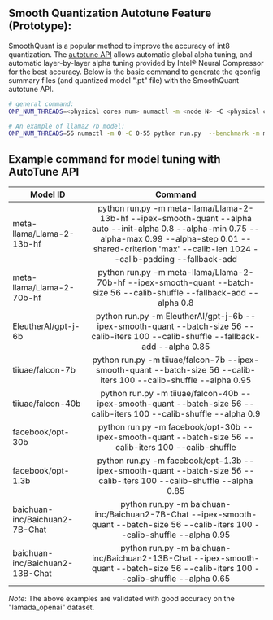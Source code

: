 ## Smooth Quantization Autotune Feature (Prototype):

SmoothQuant is a popular method to improve the accuracy of int8 quantization. The [autotune API](../../../../docs/tutorials/features/sq_recipe_tuning_api.md) allows automatic global alpha tuning, and automatic layer-by-layer alpha tuning provided by Intel® Neural Compressor for the best accuracy. Below is the basic command to generate the qconfig summary files (and quantized model ".pt" file) with the SmoothQuant autotune API.

```bash
# general command:
OMP_NUM_THREADS=<physical cores num> numactl -m <node N> -C <physical cores list> python run.py  --benchmark -m <MODEL_ID> --ipex-smooth-quant --alpha auto  --output-dir "saved_results"

# An example of llama2 7b model:
OMP_NUM_THREADS=56 numactl -m 0 -C 0-55 python run.py  --benchmark -m meta-llama/Llama-2-7b-hf --ipex-smooth-quant --alpha auto
```

## Example command for model tuning with AutoTune API

| Model ID | Command |
|---|:---:|
| meta-llama/Llama-2-13b-hf | python run.py -m meta-llama/Llama-2-13b-hf --ipex-smooth-quant --alpha auto --init-alpha 0.8 --alpha-min 0.75 --alpha-max 0.99 --alpha-step 0.01 --shared-criterion 'max' --calib-len 1024 --calib-padding --fallback-add |
| meta-llama/Llama-2-70b-hf | python run.py -m meta-llama/Llama-2-70b-hf --ipex-smooth-quant --batch-size 56 --calib-shuffle --fallback-add --alpha 0.8 |
| EleutherAI/gpt-j-6b | python run.py -m EleutherAI/gpt-j-6b --ipex-smooth-quant --batch-size 56 --calib-iters 100 --calib-shuffle --fallback-add --alpha 0.85 |
| tiiuae/falcon-7b | python run.py -m tiiuae/falcon-7b --ipex-smooth-quant --batch-size 56 --calib-iters 100 --calib-shuffle --alpha 0.95 |
| tiiuae/falcon-40b | python run.py -m tiiuae/falcon-40b --ipex-smooth-quant --batch-size 56 --calib-iters 100 --calib-shuffle --alpha 0.9 |
| facebook/opt-30b | python run.py -m facebook/opt-30b --ipex-smooth-quant --batch-size 56 --calib-iters 100 --calib-shuffle |
| facebook/opt-1.3b | python run.py -m facebook/opt-1.3b --ipex-smooth-quant --batch-size 56 --calib-iters 100 --calib-shuffle --alpha 0.85 |
| baichuan-inc/Baichuan2-7B-Chat | python run.py -m baichuan-inc/Baichuan2-7B-Chat --ipex-smooth-quant --batch-size 56 --calib-iters 100 --calib-shuffle --alpha 0.95 |
| baichuan-inc/Baichuan2-13B-Chat | python run.py -m baichuan-inc/Baichuan2-13B-Chat --ipex-smooth-quant --batch-size 56 --calib-iters 100 --calib-shuffle --alpha 0.65 |

*Note*: The above examples are validated with good accuracy on the "lamada_openai" dataset.
